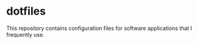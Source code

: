 # dotfiles

This repository contains configuration files for software applications that I frequently use.
